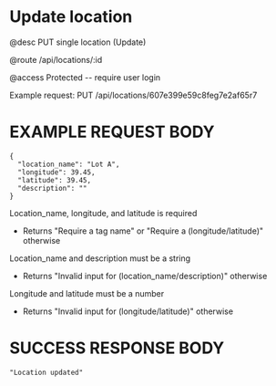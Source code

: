 # Update location
@desc PUT single location (Update)

@route /api/locations/:id

@access Protected -- require user login

Example request: PUT /api/locations/607e399e59c8feg7e2af65r7

# EXAMPLE REQUEST BODY
```
{ 
  "location_name": "Lot A",
  "longitude": 39.45,
  "latitude": 39.45,
  "description": ""
}
```

Location_name, longitude, and latitude is required
- Returns "Require a tag name" or "Require a (longitude/latitude)" otherwise

Location_name and description must be a string
- Returns "Invalid input for (location_name/description)" otherwise

Longitude and latitude must be a number
- Returns "Invalid input for (longitude/latitude)" otherwise

# SUCCESS RESPONSE BODY
```
"Location updated"
```
